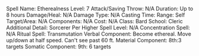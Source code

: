 
Spell Name: Etherealness
Level: 7
Attack/Saving Throw: N/A
Duration: Up to 8 hours
Damage/Heal: N/A
Damage Type: N/A
Casting Time: 
Range: Self
Target/Area: N/A
Components: N/A
Cost: N/A
Class: Bard
School:  Cleric
Additional Detail:  Sorcerer
Per Higher Spell Level: N/A
Concentration Spell: N/A
Ritual Spell: Transmutation
Verbal Component: Become ethereal.  Move up/down at half speed.  Can't see past 60 ft.
Material Component: 8th:3 targets
Somatic Component: 9th: 6 targets
